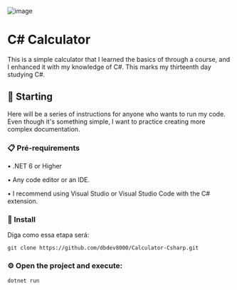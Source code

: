 ![image](https://github.com/user-attachments/assets/1da75afc-f7c4-4c5f-9a17-481cfaec1903)


# C# Calculator

This is a simple calculator that I learned the basics of through a course, and I enhanced it with my knowledge of C#. This marks my thirteenth day studying C#.

## 🚀 Starting

Here will be a series of instructions for anyone who wants to run my code. Even though it's something simple, I want to practice creating more complex documentation.

### 📋 Pré-requirements

• .NET 6 or Higher

• Any code editor or an IDE.

• I recommend using Visual Studio or Visual Studio Code with the C# extension.

### 🔧 Install

Diga como essa etapa será:

```
git clone https://github.com/dbdev8000/Calculator-Csharp.git
```

### ⚙️ Open the project and execute:

```
dotnet run
```

